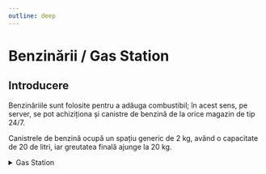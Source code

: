 ```yaml
---
outline: deep
---
```


# Benzinării / Gas Station

## Introducere

Benzinăriile sunt folosite pentru a adăuga combustibil; în acest sens, pe server, se pot achiziționa și canistre de benzină de la orice magazin de tip 24/7.

Canistrele de benzină ocupă un spațiu generic de 2 kg, având o capacitate de 20 de litri, iar greutatea finală ajunge la 20 kg.

<details>
  <summary>Gas Station</summary>
  <img src="https://v.b-zone.ro/images/wiki/gas-station.gif" alt="Gas">
</details>